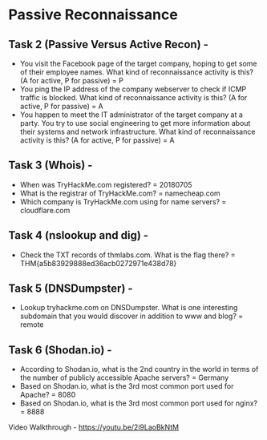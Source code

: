 # Passive Reconnaissance
## Task 2 (Passive Versus Active Recon) - 
* You visit the Facebook page of the target company, hoping to get some of their employee names. What kind of reconnaissance activity is this? (A for active, P for passive)
 = P
* You ping the IP address of the company webserver to check if ICMP traffic is blocked. What kind of reconnaissance activity is this? (A for active, P for passive)
 = A
* You happen to meet the IT administrator of the target company at a party. You try to use social engineering to get more information about their systems and network infrastructure. What kind of reconnaissance activity is this? (A for active, P for passive)
 = A
## Task 3 (Whois) - 
* When was TryHackMe.com registered?
 = 20180705
* What is the registrar of TryHackMe.com?
 = namecheap.com
* Which company is TryHackMe.com using for name servers?
 = cloudflare.com
## Task 4 (nslookup and dig) - 
* Check the TXT records of thmlabs.com. What is the flag there?
 = THM{a5b83929888ed36acb0272971e438d78}
## Task 5 (DNSDumpster) - 
* Lookup tryhackme.com on DNSDumpster. What is one interesting subdomain that you would discover in addition to www and blog?
 = remote
## Task 6 (Shodan.io) - 
* According to Shodan.io, what is the 2nd country in the world in terms of the number of publicly accessible Apache servers?
 = Germany
* Based on Shodan.io, what is the 3rd most common port used for Apache?
 = 8080
* Based on Shodan.io, what is the 3rd most common port used for nginx?
 = 8888

Video Walkthrough - https://youtu.be/2i9LaoBkNtM